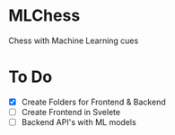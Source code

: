 # MLChess
Chess with Machine Learning cues

# To Do
- [x] Create Folders for Frontend & Backend
- [ ] Create Frontend in Svelete
- [ ] Backend API's with ML models
